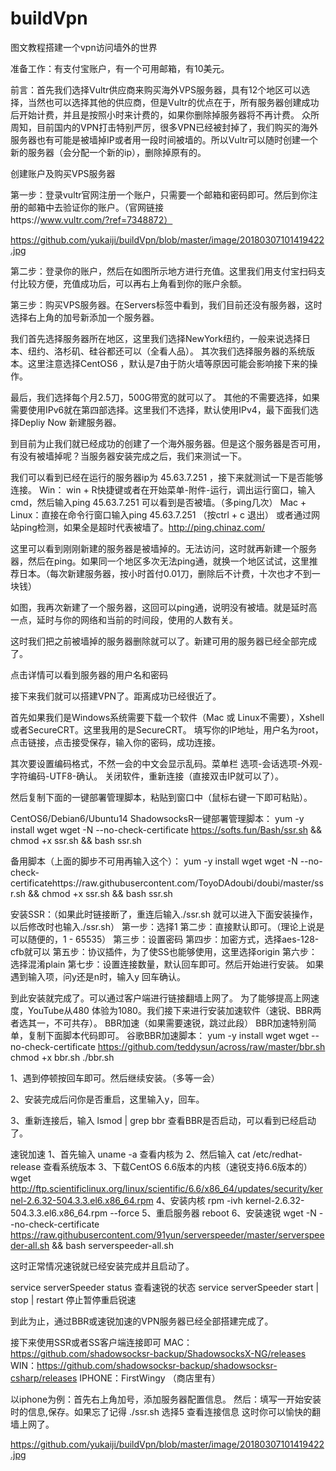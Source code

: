 # buildVpn
图文教程搭建一个vpn访问墙外的世界

准备工作：有支付宝账户，有一个可用邮箱，有10美元。

前言：首先我们选择Vultr供应商来购买海外VPS服务器，具有12个地区可以选择，当然也可以选择其他的供应商，但是Vultr的优点在于，所有服务器创建成功后开始计费，并且是按照小时来计费的，如果你删除掉服务器将不再计费。
        众所周知，目前国内的VPN打击特别严厉，很多VPN已经被封掉了，我们购买的海外服务器也有可能是被墙掉IP或者用一段时间被墙的。所以Vultr可以随时创建一个新的服务器（会分配一个新的ip），删除掉原有的。

创建账户及购买VPS服务器

第一步：登录vultr官网注册一个账户，只需要一个邮箱和密码即可。然后到你注册的邮箱中去验证你的账户。（官网链接https://www.vultr.com/?ref=7348872）

https://github.com/yukaiji/buildVpn/blob/master/image/20180307101419422.jpg

第二步：登录你的账户，然后在如图所示地方进行充值。这里我们用支付宝扫码支付比较方便，充值成功后，可以再右上角看到你的账户余额。

第三步：购买VPS服务器。在Servers标签中看到，我们目前还没有服务器，这时选择右上角的加号新添加一个服务器。


我们首先选择服务器所在地区，这里我们选择NewYork纽约，一般来说选择日本、纽约、洛杉矶、硅谷都还可以（全看人品）。
其次我们选择服务器的系统版本。这里注意选择CentOS6 ，默认是7由于防火墙等原因可能会影响接下来的操作。



最后，我们选择每个月2.5刀，500G带宽的就可以了。
其他的不需要选择，如果需要使用IPv6就在第四部选择。这里我们不选择，默认使用IPv4，最下面我们选择Depliy Now 新建服务器。


到目前为止我们就已经成功的创建了一个海外服务器。但是这个服务器是否可用，有没有被墙掉呢？当服务器安装完成之后，我们来测试一下。

我们可以看到已经在运行的服务器ip为  45.63.7.251 ，接下来就测试一下是否能够连接。
Win： win + R快捷键或者在开始菜单-附件-运行，调出运行窗口，输入cmd，然后输入ping  45.63.7.251 可以看到是否被墙。（多ping几次）
Mac + Linux：直接在命令行窗口输入ping  45.63.7.251 （按ctrl + c 退出）
或者通过网站ping检测，如果全是超时代表被墙了。http://ping.chinaz.com/

这里可以看到刚刚新建的服务器是被墙掉的。无法访问，这时就再新建一个服务器，然后在ping。如果同一个地区多次无法ping通，就换一个地区试试，这里推荐日本。（每次新建服务器，按小时首付0.01刀，删除后不计费，十次也才不到一块钱）

如图，我再次新建了一个服务器，这回可以ping通，说明没有被墙。就是延时高一点，延时与你的网络和当前的时间段，使用的人数有关。

这时我们把之前被墙掉的服务器删除就可以了。新建可用的服务器已经全部完成了。


点击详情可以看到服务器的用户名和密码


接下来我们就可以搭建VPN了。距离成功已经很近了。

首先如果我们是Windows系统需要下载一个软件（Mac 或 Linux不需要），Xshell或者SecureCRT。这里我用的是SecureCRT。
填写你的IP地址，用户名为root，点击链接，点击接受保存，输入你的密码，成功连接。



其次要设置编码格式，不然一会的中文会显示乱码。菜单栏 选项-会话选项-外观-字符编码-UTF8-确认。
关闭软件，重新连接（直接双击IP就可以了）。

然后复制下面的一键部署管理脚本，粘贴到窗口中（鼠标右键一下即可粘贴）。

CentOS6/Debian6/Ubuntu14 ShadowsocksR一键部署管理脚本：
yum -y install wget
wget -N --no-check-certificate https://softs.fun/Bash/ssr.sh && chmod +x ssr.sh && bash ssr.sh

备用脚本（上面的脚步不可用再输入这个）：
yum -y install wget
wget -N --no-check-certificatehttps://raw.githubusercontent.com/ToyoDAdoubi/doubi/master/ssr.sh && chmod +x ssr.sh && bash ssr.sh

安装SSR：（如果此时链接断了，重连后输入./ssr.sh 就可以进入下面安装操作，以后修改时也输入./ssr.sh）
第一步：选择1 
第二步：直接默认即可。（理论上说是可以随便的，1 - 65535）
第三步：设置密码
第四步：加密方式，选择aes-128-cfb就可以
第五步：协议插件，为了使SS也能够使用，这里选择origin
第六步：选择混淆plain
第七步：设置连接数量，默认回车即可。然后开始进行安装。
如果遇到输入项，问y还是n时，输入y 回车确认。

到此安装就完成了。可以通过客户端进行链接翻墙上网了。
为了能够提高上网速度，YouTube从480 体验为1080。我们接下来进行安装加速软件（速锐、BBR两者选其一，不可共存）。
BBR加速（如果需要速锐，跳过此段）
BBR加速特别简单，复制下面脚本代码即可。
谷歌BBR加速脚本：
yum -y install wget
wget --no-check-certificate https://github.com/teddysun/across/raw/master/bbr.sh
chmod +x bbr.sh
./bbr.sh

1、遇到停顿按回车即可。然后继续安装。（多等一会）

2、安装完成后问你是否重启，这里输入y，回车。

3、重新连接后，输入 lsmod | grep bbr 查看BBR是否启动，可以看到已经启动了。

速锐加速
1、首先输入
uname -a 查看内核为
2、然后输入
cat /etc/redhat-release  查看系统版本
3、下载CentOS 6.6版本的内核（速锐支持6.6版本的）
wget http://ftp.scientificlinux.org/linux/scientific/6.6/x86_64/updates/security/kernel-2.6.32-504.3.3.el6.x86_64.rpm
4、安装内核
rpm -ivh kernel-2.6.32-504.3.3.el6.x86_64.rpm --force
5、重启服务器
reboot
6、安装速锐
wget -N --no-check-certificate https://raw.githubusercontent.com/91yun/serverspeeder/master/serverspeeder-all.sh && bash serverspeeder-all.sh

这时正常情况速锐就已经安装完成并且启动了。

service serverSpeeder status     查看速锐的状态
service serverSpeeder start | stop | restart  停止暂停重启锐速


到此为止，通过BBR或速锐加速的VPN服务器已经全部搭建完成了。

接下来使用SSR或者SS客户端连接即可
MAC：https://github.com/shadowsocksr-backup/ShadowsocksX-NG/releases
WIN：https://github.com/shadowsocksr-backup/shadowsocksr-csharp/releases
IPHONE：FirstWingy  （商店里有）

以iphone为例：首先右上角加号，添加服务器配置信息。
然后：填写一开始安装时的信息,保存。如果忘了记得 ./ssr.sh  选择5 查看连接信息
这时你可以愉快的翻墙上网了。






https://github.com/yukaiji/buildVpn/blob/master/image/20180307101419422.jpg